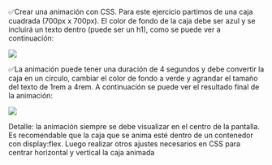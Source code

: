 ✅Crear una animación con CSS. Para este ejercicio partimos de una caja cuadrada (700px x 700px). El color de fondo de la caja debe ser azul y se incluirá un texto dentro (puede ser un h1), como se puede ver a continuación:

<img  src="https://aula-itm.web.app/ap/web/ejercicio10animainicio.jpg">

✅La animación puede tener una duración de 4 segundos y debe convertir la caja en un círculo, cambiar el color de fondo a verde y agrandar el tamaño del texto de 1rem a 4rem. A continuación se puede ver el resultado final de la animación:

<img src="https://aula-itm.web.app/ap/web/ejercicio10animafin.jpg">

Detalle: la animación siempre se debe visualizar en el centro de la pantalla. Es recomendable que la caja que se anima esté dentro de un contenedor con display:flex. Luego realizar otros ajustes necesarios en CSS para centrar horizontal y vertical la caja animada

